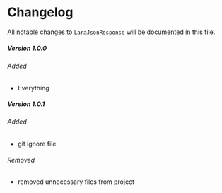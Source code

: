 # Changelog

All notable changes to `LaraJsonResponse` will be documented in this file.

##### Version 1.0.0

###### Added
- Everything

##### Version 1.0.1

###### Added
- git ignore file

###### Removed
- removed unnecessary files from project
